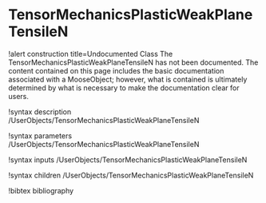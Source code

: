 <!-- MOOSE Documentation Stub: Remove this when content is added. -->

# TensorMechanicsPlasticWeakPlaneTensileN

!alert construction title=Undocumented Class
The TensorMechanicsPlasticWeakPlaneTensileN has not been documented. The content contained on this page
includes the basic documentation associated with a MooseObject; however, what is contained is
ultimately determined by what is necessary to make the documentation clear for users.

!syntax description /UserObjects/TensorMechanicsPlasticWeakPlaneTensileN

!syntax parameters /UserObjects/TensorMechanicsPlasticWeakPlaneTensileN

!syntax inputs /UserObjects/TensorMechanicsPlasticWeakPlaneTensileN

!syntax children /UserObjects/TensorMechanicsPlasticWeakPlaneTensileN

!bibtex bibliography

